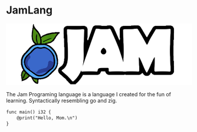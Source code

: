 # JamLang 

![The Jam Programing Language logo](logoText.png)

The Jam Programing language is a language I created for the fun of learning. 
Syntactically resembling go and zig.

    func main() i32 {
        @print("Hello, Mom.\n")
    }
